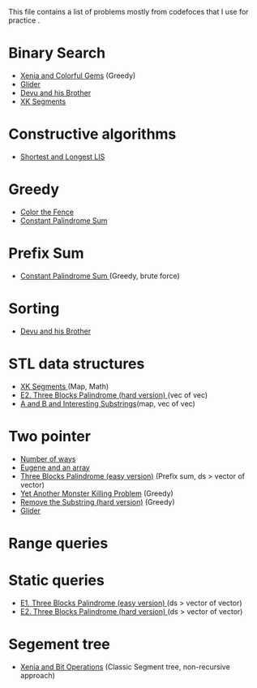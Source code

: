<p> This file contains a list of problems mostly from codefoces that I use for practice . </p>

<h1>Binary Search</h1>
<ul>
  <li><a href = "https://codeforces.com/contest/1336/problem/B">Xenia and Colorful Gems</a> (Greedy)</li> 
  <li><a href = "https://codeforces.com/problemset/problem/1041/D">Glider</a></li>
  <li><a href = "https://codeforces.com/problemset/problem/439/D">Devu and his Brother</a></li>
  <li><a href = "https://codeforces.com/problemset/problem/895/B">XK Segments </a></li>
</ul>

<h1>Constructive algorithms</h1>
<ul>
    <li><a href = "https://codeforces.com/problemset/problem/1304/D">Shortest and Longest LIS</a></li>
</ul>

<h1>Greedy</h1>
<ul><li><a href = "https://codeforces.com/contest/349/problem/B">Color the Fence</a></li> 
<li><a href = "https://codeforces.com/problemset/problem/1343/D">Constant Palindrome Sum</a></li>
</ul>

<h1>Prefix Sum</h1>
<ul><li><a href = "https://codeforces.com/problemset/problem/1343/D">Constant Palindrome Sum </a>(Greedy, brute force)</li> </ul>

<h1>Sorting</h1>
<ul>
<li><a href = "https://codeforces.com/problemset/problem/439/D">Devu and his Brother</a></li>
</ul>

<h1>STL data structures</h1>
<ul>
  <li><a href = "https://codeforces.com/problemset/problem/895/B">XK Segments </a>(Map, Math)</li>
  <li><a href = "https://codeforces.com/problemset/problem/1335/E2">E2. Three Blocks Palindrome (hard version) </a>(vec of vec)</li> 
  <li><a href = "https://codeforces.com/problemset/problem/519/D">A and B and Interesting Substrings</a>(map, vec of vec)</li>
</ul>



<h1>Two pointer</h1>
  <ul><li><a href = "https://codeforces.com/problemset/problem/466/C">Number of ways</a></li>
  <li><a href = "https://codeforces.com/contest/1333/problem/C">Eugene and an array</a></li> 
<li><a href = "https://codeforces.com/contest/1335/problem/E1">Three Blocks Palindrome (easy version)</a> (Prefix sum, ds > vector of vector)</li>
  <li><a href = "https://codeforces.com/contest/1257/problem/D">Yet Another Monster Killing Problem</a> (Greedy)</li>
  <li><a href = "https://codeforces.com/problemset/problem/1203/D2">Remove the Substring (hard version)</a> (Greedy)</li>
  <li><a href = "https://codeforces.com/problemset/problem/1041/D">Glider</a></li>

</ul>
  
<h1>Range queries </h1>

<h1> Static queries</h1>
<ul>
  <li><a href = "https://codeforces.com/problemset/problem/1335/E1">E1. Three Blocks Palindrome (easy version) </a>(ds > vector of vector)</li>
  <li><a href = "https://codeforces.com/problemset/problem/1335/E2">E2. Three Blocks Palindrome (hard version) </a>(ds > vector of vector)</li>
</ul>

<h1>Segement tree</h1>
<ul><li><a href = "https://codeforces.com/problemset/problem/339/D">Xenia and Bit Operations</a> (Classic Segment tree, non-recursive approach)</li> </ul>

